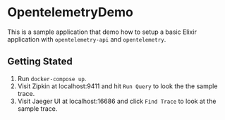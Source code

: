 # OpentelemetryDemo

This is a sample application that demo how to setup a basic Elixir application
with `opentelemetry-api` and `opentelemetry`.


## Getting Stated

1. Run `docker-compose up`.
2. Visit Zipkin at localhost:9411 and hit `Run Query` to look the the sample trace.
3. Visit Jaeger UI at localhost:16686 and click `Find Trace` to look at the sample
   trace.

